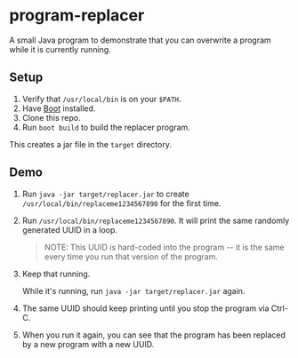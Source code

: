 # program-replacer

A small Java program to demonstrate that you can overwrite a program while it is
currently running.

## Setup

1. Verify that `/usr/local/bin` is on your `$PATH`.
1. Have [Boot](http://boot-clj.com) installed.
1. Clone this repo.
1. Run `boot build` to build the replacer program.

This creates a jar file in the `target` directory.

## Demo

1. Run `java -jar target/replacer.jar` to create
   `/usr/local/bin/replaceme1234567890` for the first time.

1. Run `/usr/local/bin/replaceme1234567890`. It will print the same randomly
   generated UUID in a loop.

   > NOTE: This UUID is hard-coded into the program -- it is the same every time
   > you run that version of the program.

1. Keep that running.

   While it's running, run `java -jar target/replacer.jar` again.

1. The same UUID should keep printing until you stop the program via Ctrl-C.

1. When you run it again, you can see that the program has been replaced by a
   new program with a new UUID.
